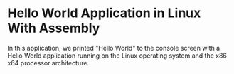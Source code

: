 # Hello World Application in Linux With Assembly
  In this application, we printed "Hello World" to the console screen with a Hello World application running on the Linux operating system and the x86 x64 processor architecture.
